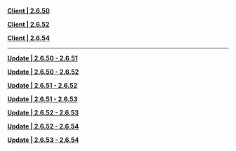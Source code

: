 **[Client | 2.6.50](https://autopatchhkbeta.yuanshen.com/client_app/download/beta_pc/20220328105606_6khTXQVYdsCsepVX/GenshinImpact_2.6.50_beta.zip)**

**[Client | 2.6.52](https://autopatchhkbeta.yuanshen.com/client_app/download/beta_pc/20220408182615_8civQtfGWu5wwZ3Z/Genshinimpact_2.6.52.zip)**

**[Client | 2.6.54](https://autopatchhkbeta.yuanshen.com/client_app/download/beta_pc/20220421113524_1pP8g4Z9iI3g95Ms/GenshinImpact_2.6.54_beta.zip)**

-----

**[Update | 2.6.50 - 2.6.51](https://autopatchhkbeta.yuanshen.com/client_app/beta_update/hk4e_global/28/game_2.6.50_2.6.51_hdiff_gwS7KlQDiV2zeLJB.zip)**

**[Update | 2.6.50 - 2.6.52](https://autopatchhkbeta.yuanshen.com/client_app/beta_update/hk4e_global/28/game_2.6.50_2.6.52_hdiff_RgF92yMzukBnxbJU.zip)**

**[Update | 2.6.51 - 2.6.52](https://autopatchhkbeta.yuanshen.com/client_app/beta_update/hk4e_global/28/game_2.6.51_2.6.52_hdiff_M9hEWoqlu703JCgP.zip)**

**[Update | 2.6.51 - 2.6.53](https://autopatchhkbeta.yuanshen.com/client_app/beta_update/hk4e_global/28/game_2.6.51_2.6.53_hdiff_jHAG38kFic4vQ7XS.zip)**

**[Update | 2.6.52 - 2.6.53](https://autopatchhkbeta.yuanshen.com/client_app/beta_update/hk4e_global/28/game_2.6.52_2.6.53_hdiff_pRnZuo3Tq4KYtWil.zip)**

**[Update | 2.6.52 - 2.6.54](https://autopatchhkbeta.yuanshen.com/client_app/beta_update/hk4e_global/28/game_2.6.52_2.6.54_hdiff_WiYfyXwCnm5B3UO7.zip)**

**[Update | 2.6.53 - 2.6.54](https://autopatchhkbeta.yuanshen.com/client_app/beta_update/hk4e_global/28/game_2.6.53_2.6.54_hdiff_OQsXDNCzAvL0TIfo.zip)**



